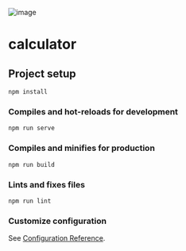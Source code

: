 ![image](https://user-images.githubusercontent.com/45051986/105198748-a6d8da80-5b46-11eb-8e32-2fc39e32359c.png)

# calculator

## Project setup
```
npm install
```

### Compiles and hot-reloads for development
```
npm run serve
```

### Compiles and minifies for production
```
npm run build
```

### Lints and fixes files
```
npm run lint
```

### Customize configuration
See [Configuration Reference](https://cli.vuejs.org/config/).
